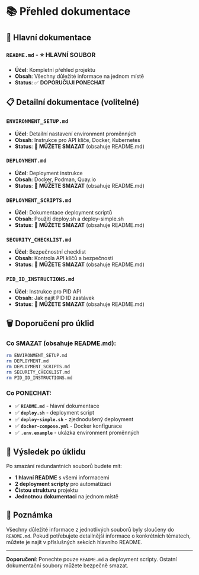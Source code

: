 # 📚 Přehled dokumentace

## 🎯 Hlavní dokumentace

### **`README.md` - ⭐ HLAVNÍ SOUBOR**
- **Účel**: Kompletní přehled projektu
- **Obsah**: Všechny důležité informace na jednom místě
- **Status**: ✅ **DOPORUČUJI PONECHAT**

## 📋 Detailní dokumentace (volitelné)

### **`ENVIRONMENT_SETUP.md`**
- **Účel**: Detailní nastavení environment proměnných
- **Obsah**: Instrukce pro API klíče, Docker, Kubernetes
- **Status**: 🔄 **MŮŽETE SMAZAT** (obsahuje README.md)

### **`DEPLOYMENT.md`**
- **Účel**: Deployment instrukce
- **Obsah**: Docker, Podman, Quay.io
- **Status**: 🔄 **MŮŽETE SMAZAT** (obsahuje README.md)

### **`DEPLOYMENT_SCRIPTS.md`**
- **Účel**: Dokumentace deployment scriptů
- **Obsah**: Použití deploy.sh a deploy-simple.sh
- **Status**: 🔄 **MŮŽETE SMAZAT** (obsahuje README.md)

### **`SECURITY_CHECKLIST.md`**
- **Účel**: Bezpečnostní checklist
- **Obsah**: Kontrola API klíčů a bezpečnosti
- **Status**: 🔄 **MŮŽETE SMAZAT** (obsahuje README.md)

### **`PID_ID_INSTRUCTIONS.md`**
- **Účel**: Instrukce pro PID API
- **Obsah**: Jak najít PID ID zastávek
- **Status**: 🔄 **MŮŽETE SMAZAT** (obsahuje README.md)

## 🗑️ Doporučení pro úklid

### **Co SMAZAT** (obsahuje README.md):
```bash
rm ENVIRONMENT_SETUP.md
rm DEPLOYMENT.md
rm DEPLOYMENT_SCRIPTS.md
rm SECURITY_CHECKLIST.md
rm PID_ID_INSTRUCTIONS.md
```

### **Co PONECHAT**:
- ✅ **`README.md`** - hlavní dokumentace
- ✅ **`deploy.sh`** - deployment script
- ✅ **`deploy-simple.sh`** - zjednodušený deployment
- ✅ **`docker-compose.yml`** - Docker konfigurace
- ✅ **`.env.example`** - ukázka environment proměnných

## 🚀 Výsledek po úklidu

Po smazání redundantních souborů budete mít:
- **1 hlavní README** s všemi informacemi
- **2 deployment scripty** pro automatizaci
- **Čistou strukturu** projektu
- **Jednotnou dokumentaci** na jednom místě

## 📝 Poznámka

Všechny důležité informace z jednotlivých souborů byly sloučeny do `README.md`. Pokud potřebujete detailnější informace o konkrétních tématech, můžete je najít v příslušných sekcích hlavního README.

---

**Doporučení**: Ponechte pouze `README.md` a deployment scripty. Ostatní dokumentační soubory můžete bezpečně smazat.
